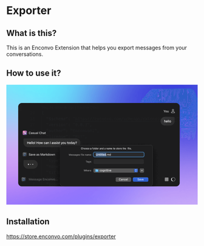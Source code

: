 # Exporter


## What is this?

This is an Enconvo Extension that helps you export messages from your conversations.


## How to use it?
![](https://raw.githubusercontent.com/Enconvo/exporter/main/metadata/Screenshot.png)

## Installation
https://store.enconvo.com/plugins/exporter